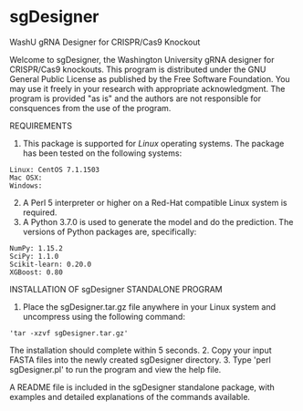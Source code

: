 # sgDesigner
WashU gRNA Designer for CRISPR/Cas9 Knockout

Welcome to sgDesigner, the Washington University gRNA designer for CRISPR/Cas9 knockouts. This program is distributed under the GNU General Public License as published by the Free Software Foundation. You may use it freely in your research with appropriate acknowledgment. The program is provided "as is" and the authors are not responsible for consquences from the use of the program.

REQUIREMENTS

1. This package is supported for *Linux* operating systems. The package has been tested on the following systems:

```
Linux: CentOS 7.1.1503
Mac OSX:
Windows:
```

2. A Perl 5 interpreter or higher on a Red-Hat compatible Linux system is required.
3. A Python 3.7.0 is used to generate the model and do the prediction. The versions of Python packages are, specifically:

```
NumPy: 1.15.2
SciPy: 1.1.0
Scikit-learn: 0.20.0
XGBoost: 0.80
```

INSTALLATION OF sgDesigner STANDALONE PROGRAM

1. Place the sgDesigner.tar.gz file anywhere in your Linux system and uncompress using the following command:

```
'tar -xzvf sgDesigner.tar.gz'
```
   The installation should complete within 5 seconds.
2. Copy your input FASTA files into the newly created sgDesigner directory.
3. Type 'perl sgDesigner.pl' to run the program and view the help file.

A README file is included in the sgDesigner standalone package, with examples and detailed explanations of the commands available.

